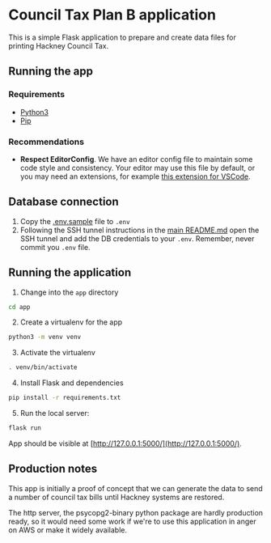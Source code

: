 # Council Tax Plan B application

This is a simple Flask application to prepare and create data files for printing Hackney Council Tax.

## Running the app

### Requirements

- [Python3](https://www.python.org/)
- [Pip](https://pypi.org/project/pip/)

### Recommendations

- **Respect EditorConfig**. We have an editor config file to maintain some code style and consistency. Your editor may use this file by default, or you may need an extensions, for example [this extension for VSCode](https://marketplace.visualstudio.com/items?itemName=EditorConfig.EditorConfig).

## Database connection

1. Copy the [.env.sample](.env.sample) file to `.env`
2. Following the SSH tunnel instructions in the [main README.md](../README.md) open the SSH tunnel and add the DB credentials to your `.env`. Remember, never commit you `.env` file.

## Running the application

1. Change into the `app` directory
```sh
cd app
```

2. Create a virtualenv for the app
```sh
python3 -m venv venv
```

3. Activate the virtualenv
```sh
. venv/bin/activate
```

4. Install Flask and dependencies
```sh
pip install -r requirements.txt
```

5. Run the local server:
```sh
flask run
```

App should be visible at [http://127.0.0.1:5000/](http://127.0.0.1:5000/).

## Production notes

This app is initially a proof of concept that we can generate the data to send a number of council tax bills until Hackney systems are restored.

The http server, the psycopg2-binary python package are hardly production ready, so it would need some work if we're to use this application in anger on AWS or make it widely available.
